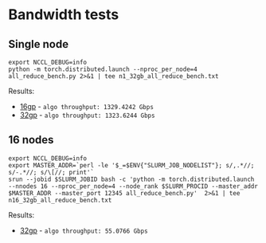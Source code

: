 # Bandwidth tests



## Single node

```
export NCCL_DEBUG=info
python -m torch.distributed.launch --nproc_per_node=4 all_reduce_bench.py 2>&1 | tee n1_32gb_all_reduce_bench.txt
```

Results:
- [16gp](./n1_16gb_all_reduce_bench.txt) - `algo throughput: 1329.4242 Gbps`
- [32gp](./n1_32gb_all_reduce_bench.txt) - `algo throughput: 1323.6244 Gbps`

## 16 nodes

```
export NCCL_DEBUG=info
export MASTER_ADDR=`perl -le '$_=$ENV{"SLURM_JOB_NODELIST"}; s/,.*//; s/-.*//; s/\[//; print'`
srun --jobid $SLURM_JOBID bash -c 'python -m torch.distributed.launch --nnodes 16 --nproc_per_node=4 --node_rank $SLURM_PROCID --master_addr $MASTER_ADDR --master_port 12345 all_reduce_bench.py'  2>&1 | tee n16_32gb_all_reduce_bench.txt
```

Results:

- [32gp](./n16_32gb_all_reduce_bench.txt) - `algo throughput: 55.0766 Gbps`
